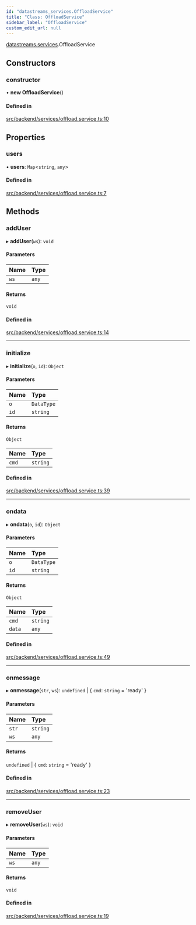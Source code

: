 ```yaml
---
id: "datastreams_services.OffloadService"
title: "Class: OffloadService"
sidebar_label: "OffloadService"
custom_edit_url: null
---
```


[datastreams.services](../modules/datastreams_services).OffloadService

## Constructors

### constructor

• **new OffloadService**()

#### Defined in

[src/backend/services/offload.service.ts:10](https://github.com/brainsatplay/datastreams-api/blob/12ed679/src/backend/services/offload.service.ts#L10)

## Properties

### users

• **users**: `Map`<`string`, `any`\>

#### Defined in

[src/backend/services/offload.service.ts:7](https://github.com/brainsatplay/datastreams-api/blob/12ed679/src/backend/services/offload.service.ts#L7)

## Methods

### addUser

▸ **addUser**(`ws`): `void`

#### Parameters

| Name | Type |
| :------ | :------ |
| `ws` | `any` |

#### Returns

`void`

#### Defined in

[src/backend/services/offload.service.ts:14](https://github.com/brainsatplay/datastreams-api/blob/12ed679/src/backend/services/offload.service.ts#L14)

___

### initialize

▸ **initialize**(`o`, `id`): `Object`

#### Parameters

| Name | Type |
| :------ | :------ |
| `o` | `DataType` |
| `id` | `string` |

#### Returns

`Object`

| Name | Type |
| :------ | :------ |
| `cmd` | `string` |

#### Defined in

[src/backend/services/offload.service.ts:39](https://github.com/brainsatplay/datastreams-api/blob/12ed679/src/backend/services/offload.service.ts#L39)

___

### ondata

▸ **ondata**(`o`, `id`): `Object`

#### Parameters

| Name | Type |
| :------ | :------ |
| `o` | `DataType` |
| `id` | `string` |

#### Returns

`Object`

| Name | Type |
| :------ | :------ |
| `cmd` | `string` |
| `data` | `any` |

#### Defined in

[src/backend/services/offload.service.ts:49](https://github.com/brainsatplay/datastreams-api/blob/12ed679/src/backend/services/offload.service.ts#L49)

___

### onmessage

▸ **onmessage**(`str`, `ws`): `undefined` \| { `cmd`: `string` = 'ready' }

#### Parameters

| Name | Type |
| :------ | :------ |
| `str` | `string` |
| `ws` | `any` |

#### Returns

`undefined` \| { `cmd`: `string` = 'ready' }

#### Defined in

[src/backend/services/offload.service.ts:23](https://github.com/brainsatplay/datastreams-api/blob/12ed679/src/backend/services/offload.service.ts#L23)

___

### removeUser

▸ **removeUser**(`ws`): `void`

#### Parameters

| Name | Type |
| :------ | :------ |
| `ws` | `any` |

#### Returns

`void`

#### Defined in

[src/backend/services/offload.service.ts:19](https://github.com/brainsatplay/datastreams-api/blob/12ed679/src/backend/services/offload.service.ts#L19)
